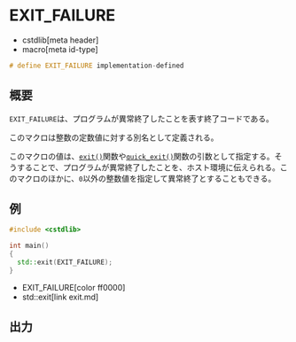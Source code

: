 # EXIT_FAILURE
* cstdlib[meta header]
* macro[meta id-type]

```cpp
# define EXIT_FAILURE implementation-defined
```

## 概要
`EXIT_FAILURE`は、プログラムが異常終了したことを表す終了コードである。

このマクロは整数の定数値に対する別名として定義される。

このマクロの値は、[`exit()`](exit.md)関数や[`quick_exit()`](quick_exit.md)関数の引数として指定する。そうすることで、プログラムが異常終了したことを、ホスト環境に伝えられる。このマクロのほかに、`0`以外の整数値を指定して異常終了とすることもできる。


## 例
```cpp example
#include <cstdlib>

int main()
{
  std::exit(EXIT_FAILURE);
}
```
* EXIT_FAILURE[color ff0000]
* std::exit[link exit.md]

## 出力
```
```


